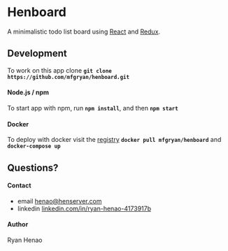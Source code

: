 # Henboard

  A minimalistic todo list board using [React](https://facebook.github.io/react/) and [Redux](http://redux.js.org/).


## Development

To work on this app clone **`git clone https://github.com/mfgryan/henboard.git`**

  #### Node.js / npm

  To start app with npm, run **`npm install`**, and then **`npm start`**

  #### Docker

  To deploy with docker visit the [registry](https://hub.docker.com/r/mfgryan/henboard/)
  **`docker pull mfgryan/henboard`** and **`docker-compose up`**


## Questions?

  #### Contact
  - email [henao@henserver.com](http://www.henserver.com)
  - linkedin [linkedin.com/in/ryan-henao-4173917b](https://www.linkedin.com/in/ryan-henao-4173917b/)

  #### Author
  Ryan Henao
